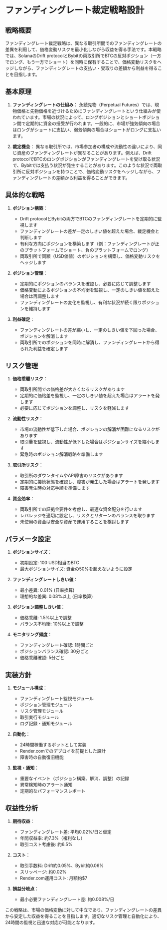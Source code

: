 # ファンディングレート裁定戦略設計

## 戦略概要

ファンディングレート裁定戦略は、異なる取引所間でのファンディングレートの差異を利用して、価格変動リスクを最小化しながら収益を得る手法です。本戦略では、SolanaのDrift protocolとBybitの両取引所でBTCの反対ポジション（一方でロング、もう一方でショート）を同時に保有することで、価格変動リスクをヘッジしながら、ファンディングレートの支払い・受取りの差額から利益を得ることを目指します。

## 基本原理

1. **ファンディングレートの仕組み**：
   永続先物（Perpetual Futures）では、現物価格と先物価格を近づけるためにファンディングレートという仕組みが使われています。市場の状況によって、ロングポジションとショートポジション間で定期的に資金の授受が行われます。一般的に、市場が強気傾向の場合はロングがショートに支払い、弱気傾向の場合はショートがロングに支払います。

2. **裁定機会**：
   異なる取引所では、市場参加者の構成や流動性の違いにより、同じ資産のファンディングレートが異なることがあります。例えば、Drift protocolでBTCのロングポジションがファンディングレートを受け取る状況で、Bybitでは支払う状況が発生することがあります。このような状況で両取引所に反対ポジションを持つことで、価格変動リスクをヘッジしながら、ファンディングレートの差額から利益を得ることができます。

## 具体的な戦略

1. **ポジション構築**：
   - Drift protocolとBybitの両方でBTCのファンディングレートを定期的に監視します
   - ファンディングレートの差が一定のしきい値を超えた場合、裁定機会と判断します
   - 有利な方向にポジションを構築します（例：ファンディングレートが正のプラットフォームでショート、負のプラットフォームでロング）
   - 両取引所で同額（USD価値）のポジションを構築し、価格変動リスクをヘッジします

2. **ポジション管理**：
   - 定期的にポジションのバランスを確認し、必要に応じて調整します
   - 価格変動によるポジションの不均衡を監視し、一定のしきい値を超えた場合は再調整します
   - ファンディングレートの変化を監視し、有利な状況が続く限りポジションを維持します

3. **利益確定**：
   - ファンディングレートの差が縮小し、一定のしきい値を下回った場合、ポジションを解消します
   - 両取引所でのポジションを同時に解消し、ファンディングレートから得られた利益を確定します

## リスク管理

1. **価格乖離リスク**：
   - 両取引所間での価格差が大きくなるリスクがあります
   - 定期的に価格差を監視し、一定のしきい値を超えた場合はアラートを発します
   - 必要に応じてポジションを調整し、リスクを軽減します

2. **流動性リスク**：
   - 市場の流動性が低下した場合、ポジションの解消が困難になるリスクがあります
   - 取引量を監視し、流動性が低下した場合はポジションサイズを縮小します
   - 緊急時のポジション解消戦略を準備します

3. **取引所リスク**：
   - 取引所のダウンタイムやAPI障害のリスクがあります
   - 定期的に接続状態を確認し、障害が発生した場合はアラートを発します
   - 障害発生時の対応手順を準備します

4. **資金効率**：
   - 両取引所での証拠金要件を考慮し、最適な資金配分を行います
   - レバレッジを適切に設定し、リスクとリターンのバランスを取ります
   - 未使用の資金は安全な資産で運用することを検討します

## パラメータ設定

1. **ポジションサイズ**：
   - 初期設定: 100 USD相当のBTC
   - 最大ポジションサイズ: 資金の50%を超えないように設定

2. **ファンディングレートしきい値**：
   - 最小差異: 0.01% (日率換算)
   - 理想的な差異: 0.03%以上 (日率換算)

3. **ポジション調整しきい値**：
   - 価格乖離: 1.5%以上で調整
   - バランス不均衡: 10%以上で調整

4. **モニタリング頻度**：
   - ファンディングレート確認: 1時間ごと
   - ポジションバランス確認: 30分ごと
   - 価格乖離確認: 5分ごと

## 実装方針

1. **モジュール構成**：
   - ファンディングレート監視モジュール
   - ポジション管理モジュール
   - リスク管理モジュール
   - 取引実行モジュール
   - ログ記録・通知モジュール

2. **自動化**：
   - 24時間稼働するボットとして実装
   - Render.comでのデプロイを前提とした設計
   - 障害時の自動復旧機能

3. **監視・通知**：
   - 重要なイベント（ポジション構築、解消、調整）の記録
   - 異常検知時のアラート通知
   - 定期的なパフォーマンスレポート

## 収益性分析

1. **期待収益**：
   - ファンディングレート差: 平均0.02%/日と仮定
   - 年間収益率: 約7.3%（複利なし）
   - 取引コスト考慮後: 約6.5%

2. **コスト**：
   - 取引手数料: Drift約0.05%、Bybit約0.06%
   - スリッページ: 約0.02%
   - Render.com運用コスト: 月額約$7

3. **損益分岐点**：
   - 最小必要ファンディングレート差: 約0.008%/日

この戦略は、市場の価格変動に対して中立であり、ファンディングレートの差異から安定した収益を得ることを目指します。適切なリスク管理と自動化により、24時間の監視と迅速な対応が可能となります。
